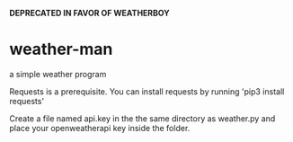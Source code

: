 **DEPRECATED IN FAVOR OF WEATHERBOY**


# weather-man
 a simple weather program

Requests is a prerequisite. You can install requests by running 'pip3 install requests'

Create a file named api.key in the the same directory as weather.py and place your openweatherapi key inside the folder.
